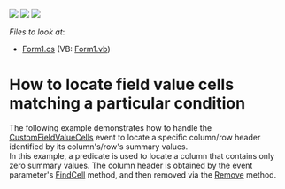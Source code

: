 <!-- default badges list -->
![](https://img.shields.io/endpoint?url=https://codecentral.devexpress.com/api/v1/VersionRange/128582275/10.2.3%2B)
[![](https://img.shields.io/badge/Open_in_DevExpress_Support_Center-FF7200?style=flat-square&logo=DevExpress&logoColor=white)](https://supportcenter.devexpress.com/ticket/details/E2772)
[![](https://img.shields.io/badge/📖_How_to_use_DevExpress_Examples-e9f6fc?style=flat-square)](https://docs.devexpress.com/GeneralInformation/403183)
<!-- default badges end -->
<!-- default file list -->
*Files to look at*:

* [Form1.cs](./CS/Form1.cs) (VB: [Form1.vb](./VB/Form1.vb))
<!-- default file list end -->
# How to locate field value cells matching a particular condition


<p>The following example demonstrates how to handle the <a href="https://documentation.devexpress.com/#WindowsForms/DevExpressXtraPivotGridPivotGridControl_CustomFieldValueCellstopic">CustomFieldValueCells</a> event to locate a specific column/row header identified by its column's/row's summary values.<br> In this example, a predicate is used to locate a column that contains only zero summary values. The column header is obtained by the event parameter's <a href="https://documentation.devexpress.com/#CoreLibraries/DevExpressXtraPivotGridPivotCustomFieldValueCellsEventArgsBase~T1~T2~_FindCelltopic">FindCell</a> method, and then removed via the <a href="https://documentation.devexpress.com/#CoreLibraries/DevExpressXtraPivotGridDataPivotCustomFieldValueCellsEventArgsBase_Removetopic">Remove</a> method.</p>

<br/>


